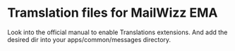 # Tramslation files for MailWizz EMA
Look into the official manual to enable Translations extensions. And add the desired dir into your apps/common/messages directory.
